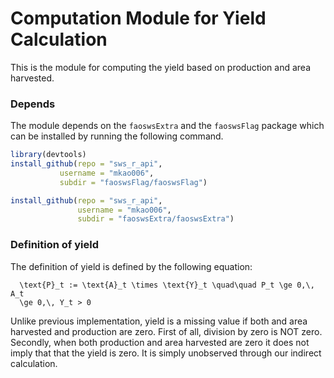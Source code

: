 # Computation Module for Yield Calculation

This is the module for computing the yield based on production and
area harvested.

### Depends

The module depends on the `faoswsExtra` and the `faoswsFlag` package
which can be installed by running the following command.

```r
library(devtools)
install_github(repo = "sws_r_api", 
	       username = "mkao006", 
	       subdir = "faoswsFlag/faoswsFlag")

install_github(repo = "sws_r_api",
               username = "mkao006",
               subdir = "faoswsExtra/faoswsExtra")
```


### Definition of yield

The definition of yield is defined by the following equation:

``` mathjax
  \text{P}_t := \text{A}_t \times \text{Y}_t \quad\quad P_t \ge 0,\, A_t
  \ge 0,\, Y_t > 0
```

Unlike previous implementation, yield is a missing value if both and
area harvested and production are zero. First of all, division by zero
is NOT zero. Secondly, when both production and area harvested are
zero it does not imply that that the yield is zero. It is simply
unobserved through our indirect calculation.